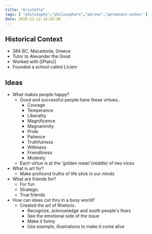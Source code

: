```yaml
---
title: "Aristotle"
tags: [ "philosophy","philosophers","person","permanent-notes" ]
date: 2020-11-12 14:42:06
---
```


## Historical Context

- 384 BC, Macadonia, Greece
- Tutor to Alexander the Great
- Worked with [[Plato]]
- Founded a school called Liciem

## Ideas

- What makes people happy?
    - Good and successful people have these virtues..
        - Courage
        - Temperance
        - Liberality
        - Magnificence
        - Magnanimity
        - Pride
        - Patience
        - Truthfulness
        - Wittiness
        - Friendliness
        - Modesty
    - Each virtue is at the 'golden mean'(middle) of two vices
- What is art for?
    - Make profound truths of life stick in our minds
- What are friends for?
    - For fun
    - Strategic 
    - True friends
- How can ideas cut thru in a busy world?
    - Created the art of Rhetoric.
        - Recognize, acknowledge and sooth people's fears
        - See the emotional side of the issue
        - Make it funny
        - Use example, illustrations to make it come alive